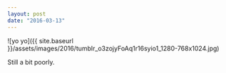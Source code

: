 ```yaml
---
layout: post
date: "2016-03-13"
---
```


![yo yo]({{ site.baseurl }}/assets/images/2016/tumblr_o3zojyFoAq1r16syio1_1280-768x1024.jpg)

Still a bit poorly.
